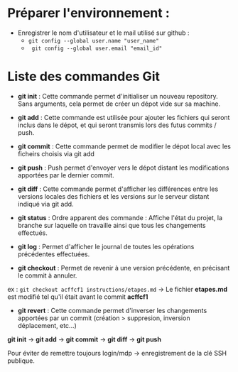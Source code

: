 # Préparer l'environnement :

- Enregistrer le nom d'utilisateur et le mail utilisé sur github :
    - <code>git config --global user.name "user_name"</code>
    - <code> git config --global user.email "email_id"</code>

# Liste des commandes Git
- **git init** : Cette commande permet d'initialiser un nouveau repository. Sans arguments, cela permet de créer un dépot vide sur sa machine.

- **git add** : Cette commande est utilisée pour ajouter les fichiers qui seront inclus dans le dépot, et qui seront transmis lors des futus commits / push.

- **git commit** : Cette commande permet de modifier le dépot local avec les ficheirs choisis via git add

- **git push** : Push permet d'envoyer vers le dépot distant les modifications apportées par le dernier commit. 

- **git diff** : Cette commande permet d'afficher les différences entre les versions locales des fichiers et les versions sur le serveur distant indiqué via git add.

- **git status** :
Ordre apparent des commande : Affiche l'état du projet, la branche sur laquelle on travaille ainsi que tous les changements effectués.

- **git log** : Permet d'afficher le journal de toutes les opérations précédentes effectuées.

- **git checkout** : Permet de revenir à une version précédente, en précisant le commit à annuler. 

ex : <code>git checkout acffcf1 instructions/etapes.md</code> -> Le fichier **etapes.md** est modifié tel qu'il était avant le commit **acffcf1**

- **git revert** : Cette commande permet d'inverser les changements apportées par un commit (création > suppresion, inversion déplacement, etc...)


**git init** -> **git add** -> **git commit** -> **git diff** -> **git push**

Pour éviter de remettre toujours login/mdp -> enregistrement de la clé SSH publique.